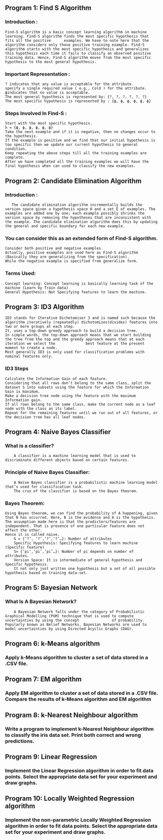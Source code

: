 ## Program 1: Find S Algorithm
### Introduction :
    Find-S algorithm is a basic concept learning algorithm in machine learning. Find-S algorithm finds the most specific hypothesis that fits all the positive      examples. We have to note here that the algorithm considers only those positive training example. Find-S algorithm starts with the most specific hypothesis and generalizes this hypothesis each time it fails to classify an observed positive training data. Hence, Find-S algorithm moves from the most specific hypothesis to the most general hypothesis.

### Important Representation :

    ? indicates that any value is acceptable for the attribute.
    specify a single required value ( e.g., Cold ) for the attribute.
    ϕindicates that no value is acceptable.
    The most general hypothesis is represented by: {?, ?, ?, ?, ?, ?}
    The most specific hypothesis is represented by : {ϕ, ϕ, ϕ, ϕ, ϕ, ϕ}
### Steps Involved In Find-S :

    Start with the most specific hypothesis.
    h = {ϕ, ϕ, ϕ, ϕ, ϕ, ϕ}
    Take the next example and if it is negative, then no changes occur to the hypothesis.
    If the example is positive and we find that our initial hypothesis is too specific then we update our current hypothesis to general condition.
    Keep repeating the above steps till all the training examples are complete.
    After we have completed all the training examples we will have the final hypothesis when can used to classify the new examples.
## Program 2: Candidate Elimination Algorithm
### Introduction :
       The candidate elimination algorithm incrementally builds the version space given a hypothesis space H and a set E of examples. The examples are added one by one; each example possibly shrinks the version space by removing the hypotheses that are inconsistent with the example. The candidate elimination algorithm does this by updating the general and specific boundary for each new example. 

### You can consider this as an extended form of Find-S algorithm.
    Consider both positive and negative examples.
    Actually, positive examples are used here as Find-S algorithm (Basically they are generalizing from the specification).
    While the negative example is specified from generalize form.
### Terms Used:  

    Concept learning: Concept learning is basically learning task of the machine (Learn by Train data)
    General Hypothesis: Not Specifying features to learn the machine.
## Program 3: ID3 Algorithm
    ID3 stands for Iterative Dichotomiser 3 and is named such because the algorithm iteratively (repeatedly) dichotomizes(divides) features into two or more groups at each step.
    It, uses a top-down greedy approach to build a decision tree.
    In simple words, the top-down approach means that we start building the tree from the top and the greedy approach means that at each iteration we select the              best feature at the present moment to create a node.
    Most generally ID3 is only used for classification problems with nominal features only.

### ID3 Steps
    Calculate the Information Gain of each feature.
    Considering that all rows don’t belong to the same class, split the dataset S into subsets using the feature for which the Information Gain is maximum.
    Make a decision tree node using the feature with the maximum Information gain.
    If all rows belong to the same class, make the current node as a leaf node with the class as its label.
    Repeat for the remaining features until we run out of all features, or the decision tree has all leaf nodes.

## Program 4: Naive Bayes Classifier 
   ### What is a classifier?
        A classifier is a machine learning model that is used to discriminate different objects based on certain features.
   ### Principle of Naive Bayes Classifier:
        A Naive Bayes classifier is a probabilistic machine learning model that’s used for classification task.
        The crux of the classifier is based on the Bayes theorem.
   ### Bayes Theorem:

    Using Bayes theorem, we can find the probability of A happening, given that B has occurred. Here, B is the evidence and A is the hypothesis. 
    The assumption made here is that the predictors/features are independent. That is presence of one particular feature does not affect the other. 
    Hence it is called naive.
        G = {‘?’, ‘?’,’?’,’?’…}: Number of attributes
        Specific Hypothesis: Specifying features to learn machine (Specific feature)
        S= {‘pi’,’pi’,’pi’…}: Number of pi depends on number of attributes.
        Version Space: It is intermediate of general hypothesis and Specific hypothesis.
        It not only just written one hypothesis but a set of all possible hypothesis based on training data-set.
## Program 5: Bayesian Network
   ### What Is A Bayesian Network?
        A Bayesian Network falls under the category of Probabilistic Graphical Modelling (PGM) technique that is used to compute uncertainties by using the concept               of probability. Popularly known as Belief Networks, Bayesian Networks are used to model uncertainties by using Directed Acyclic Graphs (DAG).

## Program 6: k-Means algorithm
   ### Apply k-Means algorithm to cluster a set of data stored in a .CSV file.
## Program 7: EM algorithm
   ### Apply EM algorithm to cluster a set of data stored in a .CSV file. Compare the results of k-Means algorithm and EM algorithm
## Program 8: k-Nearest Neighbour algorithm 
   ### Write a program to implement k-Nearest Neighbour algorithm to classify the iris data set. Print both correct and wrong predictions.
## Program 9: Linear Regression
   ### Implement the Linear Regression algorithm in order to fit data points. Select the appropriate data set for your experiment and draw graphs.
## Program 10: Locally Weighted Regression algorithm
   ### Implement the non-parametric Locally Weighted Regression algorithm in order to fit data points. Select the appropriate data set for your experiment and draw graphs.
